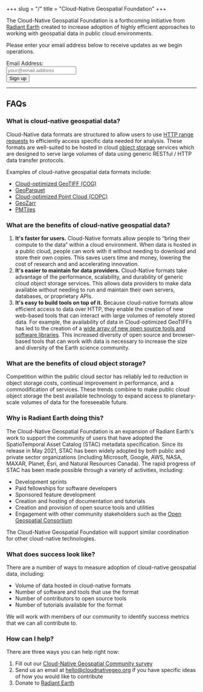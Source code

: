 +++
slug = "/"
title = "Cloud-Native Geospatial Foundation"
+++

The Cloud-Native Geospatial Foundation is a forthcoming initiative from [Radiant Earth](https://radiant.earth) created to increase adoption of highly efficient approaches to working with geospatial data in public cloud environments. 

Please enter your email address below to receive updates as we begin operations.

<!-- Begin Mailchimp Signup Form -->
<div id="mc_embed_signup">
    <form action="https://earth.us21.list-manage.com/subscribe/post?u=9007e9da43631cae49faa141c&amp;id=2015a8d705&amp;f_id=00ccbbe1f0" method="post" id="mc-embedded-subscribe-form" name="mc-embedded-subscribe-form" class="validate" target="_self">
        <div id="mc_embed_signup_scroll">
<div class="mc-field-group">
	<label for="mce-EMAIL">Email Address:</label><br>
	<input type="email" value="" placeholder="your@email.address" name="EMAIL" class="required email" id="mce-EMAIL" required>
</div>
<div hidden="true"><input type="hidden" name="tags" value="615155"></div>
	<div id="mce-responses" class="clear">
		<div class="response" id="mce-error-response" style="display:none"></div>
		<div class="response" id="mce-success-response" style="display:none"></div>
	</div>    <!-- real people should not fill this in and expect good things - do not remove this or risk form bot signups-->
    <div style="position: absolute; left: -5000px;" aria-hidden="true"><input type="text" name="b_9007e9da43631cae49faa141c_2015a8d705" tabindex="-1" value=""></div>
    <div class="clear"><input type="submit" value="Sign up" name="subscribe" id="mc-embedded-subscribe" class="button-4"></div>
    </div>
</form>
</div>

<!--End mc_embed_signup-->

---
## FAQs

### What is cloud-native geospatial data?
Cloud-Native data formats are structured to allow users to use [HTTP range requests](https://en.wikipedia.org/wiki/Byte_serving) to efficiently access specific data needed for analysis. These formats are well-suited to be hosted in cloud [object storage](https://en.wikipedia.org/wiki/Object_storage) services which are designed to serve large volumes of data using generic RESTful / HTTP data transfer protocols.

Examples of cloud-native geospatial data formats include:

- [Cloud-optimized GeoTIFF (COG)](https://www.cogeo.org)
- [GeoParquet](https://geoparquet.org)
- [Cloud-optimized Point Cloud (COPC)](https://copc.io)
- [GeoZarr](https://github.com/zarr-developers/geozarr-spec)
- [PMTiles](https://protomaps.com/docs/pmtiles)

### What are the benefits of cloud-native geospatial data?
1. **It's faster for users.** Cloud-Native formats allow people to “bring their compute to the data” within a cloud environment. When data is hosted in a public cloud, people can work with it without needing to download and store their own copies. This saves users time and money, lowering the cost of research and and accelerating innovation.
2. **It's easier to maintain for data providers.** Cloud-Native formats take advantage of the performance, scalability, and durability of generic cloud object storage services. This allows data providers to make data available without needing to run and maintain their own servers, databases, or proprietary APIs. 
2. **It's easy to build tools on top of it.** Because cloud-native formats allow efficient access to data over HTTP, they enable the creation of new web-based tools that can interact with large volumes of remotely stored data. For example, the availability of data in Cloud-optimized GeoTIFFs has led to the creation of a [wide array of new open source tools and software libraries](https://www.cogeo.org/#implementations). This increased diversity of open source and browser-based tools that can work with data is necessary to increase the size and diversity of the Earth science community.

### What are the benefits of cloud object storage?
Competition within the public cloud sector has reliably led to reduction in object storage costs, continual improvement in performance, and a commodification of services. These trends combine to make public cloud object storage the best available technology to expand access to planetary-scale volumes of data for the foreseeable future.

### Why is Radiant Earth doing this?
The Cloud-Native Geospatial Foundation is an expansion of Radiant Earth's work to support the community of users that have adopted the SpatioTemporal Asset Catalog (STAC) metadata specification. Since its release in May 2021, STAC has been widely adopted by both public and private sector organizations (including Microsoft, Google, AWS, NASA, MAXAR, Planet, Esri, and Natural Resources Canada). The rapid progress of STAC has been made possible through a variety of activities, including:

- Development sprints
- Paid fellowships for software developers
- Sponsored feature development
- Creation and hosting of documentation and tutorials
- Creation and provision of open source tools and utilities
- Engagement with other community stakeholders such as the [Open Geospatial Consortium](https://ogc.org)

The Cloud-Native Geospatial Foundation will support similar coordination for other cloud-native technologies. 

### What does success look like?
There are a number of ways to measure adoption of cloud-native geospatial data, including:

- Volume of data hosted in cloud-native formats
- Number of software and tools that use the format
- Number of contributors to open source tools
- Number of tutorials available for the format

We will work with members of our community to identify success metrics that we can all contribute to.

### How can I help?
There are three ways you can help right now:

1. Fill out our [Cloud-Native Geospatial Community survey](https://forms.gle/JrkVWE1qKYFL7RCC7)
2. Send us an email at hello@cloudnativegeo.org if you have specific ideas of how you would like to contribute
3. Donate to [Radiant Earth](https://radiant.earth/donate/)